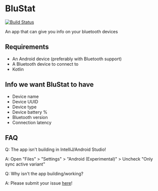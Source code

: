 # BluStat
[![Build Status](https://travis-ci.org/ryanjokuti/BluStat.svg?branch=master)](https://travis-ci.org/ryanjokuti/BluStat)

An app that can give you info on your bluetooth devices

## Requirements
* An Android device (preferably with Bluetooth support)
* A Bluetooth device to connect to
* Kotlin

## Info we want BluStat to have
* Device name
* Device UUID
* Device type
* Device battery %
* Bluetooth version
* Connection latency

## FAQ
Q: The app isn't building in IntelliJ/Android Studio!

A: Open "Files" > "Settings" > "Android (Experimental)" > Uncheck "Only sync active variant"

Q: Why isn't the app building/working?

A: Please submit your issue [here](https://github.com/ryanjokuti/BluStat/issues/new)!
